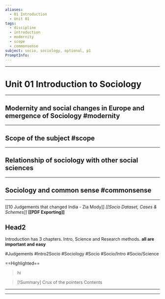```yaml
---
aliases:
  - 01 Introduction
  - Unit 01
tags:
  - discipline
  - introduction
  - modernity
  - scope
  - commonsense
subject: socio, sociology, optional, p1
PromptInfo:
---
```


***
# Unit 01 Introduction to Sociology
***

## Modernity and social changes in Europe and emergence of Sociology #modernity 
***



## Scope of the subject #scope 
***




## Relationship of sociology with other social sciences
***



## Sociology and common sense #commonsense 
***




[[10 Judgements that changed India - Zia Mody]]
	*[[Socio Dataset, Cases & Schemes]]*
		**[[PDF Exporting]]**

## Head2
Introduction has 3 chapters. Intro, Science and Research methods.
**all are important and easy**

#Judgements 
#Intro2Socio
#Sociology
#Socio 
#Socio/Intro
#Socio/Science

==Highlighted==

>hi

> [!Summary] Crux of the pointers
>Contents

***



***
